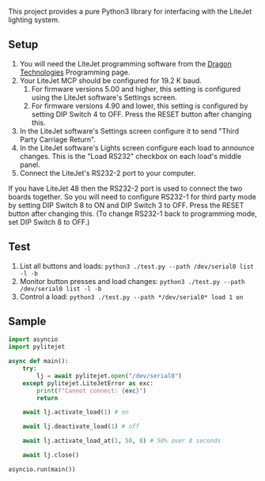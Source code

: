 This project provides a pure Python3 library for interfacing with the LiteJet lighting system.

## Setup
1. You will need the LiteJet programming software from the [Dragon Technologies](https://www.dragontechinc.com/) Programming page.
2. Your LiteJet MCP should be configured for 19.2 K baud.
   1. For firmware versions 5.00 and higher, this setting is configured using the LiteJet software's Settings screen.
   2. For firmware versions 4.90 and lower, this setting is configured by setting DIP Switch 4 to OFF. Press the RESET button after changing this.
2. In the LiteJet software's Settings screen configure it to send "Third Party Carriage Return".
3. In the LiteJet software's Lights screen configure each load to announce changes. This is the "Load RS232" checkbox on each load's middle panel.
4. Connect the LiteJet's RS232-2 port to your computer.

If you have LiteJet 48 then the RS232-2 port is used to connect the two boards together. So you will need to configure RS232-1 for third party mode by setting DIP Switch 8 to ON and DIP Switch 3 to OFF. Press the RESET button after changing this. (To change RS232-1 back to programming mode, set DIP Switch 8 to OFF.)

## Test

1. List all buttons and loads: `python3 ./test.py --path /dev/serial0 list -l -b`
2. Monitor button presses and load changes: `python3 ./test.py --path /dev/serial0 list -l -b`
3. Control a load: `python3 ./test.py --path */dev/serial0* load 1 on`

## Sample

```python
import asyncio
import pylitejet

async def main():
    try:
        lj = await pylitejet.open("/dev/serial0")
    except pylitejet.LiteJetError as exc:
        print(f"Cannot connect: {exc}")
        return

    await lj.activate_load(1) # on

    await lj.deactivate_load(1) # off

    await lj.activate_load_at(1, 50, 8) # 50% over 8 seconds

    await lj.close()

asyncio.run(main())
```
